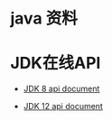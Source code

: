 java 资料
==

# JDK在线API
* [JDK 8 api document](https://docs.oracle.com/javase/8/docs/api/index.html "JKD 1.8 API")  

* [JDK 12 api document](https://docs.oracle.com/en/java/javase/12/docs/api/index.html "JKD 1.12 API")  

